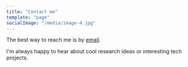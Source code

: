 ```yaml
---
title: "Contact me"
template: "page"
socialImage: "/media/image-4.jpg"
---
```



The best way to reach me is by [email](mailto:mike.walmsley@physics.ox.ac.uk). 

I'm always happy to hear about cool research ideas or interesting tech projects.
